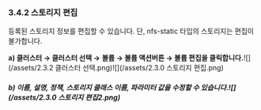 ### 3.4.2 스토리지 편집

등록된 스토리지 정보를 편집할 수 있습니다. 단, nfs-static 타입의 스토리지는 편집이 불가합니다.

**a\)    클러스터 **→** 클러스터 선택 →** **볼륨 **→** 볼륨 액션버튼 → 볼륨 편집을 클릭합니다.**![](/assets/2.3.2 클러스터 선택.png)![](/assets/2.3.0 스토리지 편집.png)

##### b\) 이름, 설명, 정책, 스토리지 클래스 이름, 파라미터 값을 수정할 수 있습니다.![](/assets/2.3.0 스토리지 편집2.png)



